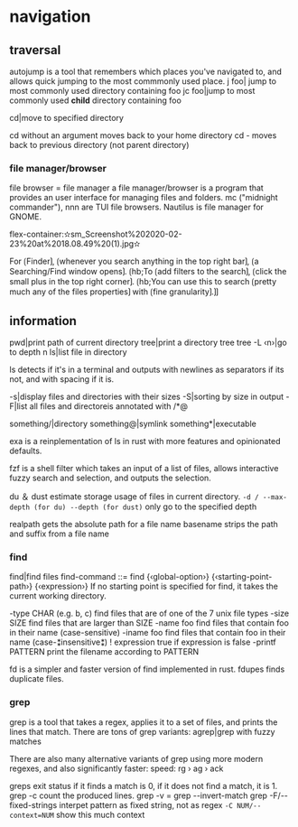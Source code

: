 
# navigation


## traversal

autojump is a tool that remembers which places you've navigated to, and allows quick jumping to the most commmonly used place.
j foo| jump to most commonly used directory containing foo
jc foo|jump to most commonly used **child** directory containing foo

cd|move to specified directory

cd without an argument moves back to your home directory
cd - moves back to previous directory (not parent directory)

### file manager/browser

file browser = file manager
a file manager/browser is a program that provides an user interface for managing files and folders.
mc ("midnight commander"), nnn are TUI file browsers.
Nautilus is file manager for GNOME.

flex-container:✫sm_Screenshot%202020-02-23%20at%2018.08.49%20(1).jpg✫

For ⟮Finder⟯, ⟮whenever you search anything in the top right bar⟯, ⟮a Searching/Find window opens⟯. ⟮hb;To ⟮add filters to the search⟯, ⟮click the small plus in the top right corner⟯. ⟮hb;You can use this to search ⟮pretty much any of the files properties⟯ with ⟮fine granularity⟯.⟯⟯ 

## information

pwd|print path of current directory
tree|print a directory tree
tree -L ‹n›|go to depth n
ls|list file in directory

ls detects if it's in a terminal and outputs with newlines as separators if its not, and with spacing if it is.

-s|display files and directories with their sizes
-S|sorting by size in output
-F|list all files and directoreis annotated with /*@

something/|directory
something@|symlink
something*|executable

exa is a reinplementation of ls in rust with more features and opinionated defaults.

fzf is a shell filter which takes an input of a list of files, allows interactive fuzzy search and selection, and outputs the selection.

du ＆ dust estimate storage usage of files in current directory.
`-d / --max-depth (for du) --depth (for dust)`   only go to the specified depth

realpath gets the absolute path for a file name
basename strips the path and suffix from a file name

### find

find|find files
find-command ::= find {‹global-option›} {‹starting-point-path›} {‹expression›}
If no starting point is specified for find, it takes the current working directory.

-type CHAR (e.g. b, c)   find files that are of one of the 7 unix file types 
-size SIZE   find files that are larger than SIZE
-name foo   find files that contain foo in their name (case-sensitive)
-iname foo   find files that contain foo in their name (case-⁑insensitive⁑)
! expression   true if expression is false 
-printf PATTERN   print the filename according to PATTERN

fd is a simpler and faster version of find implemented in rust.
fdupes finds duplicate files.

### grep

grep is a tool that takes a regex, applies it to a set of files, and prints the lines that match.
There are tons of grep variants:
agrep|grep with fuzzy matches

There are also many alternative variants of grep using more modern regexes, and also significantly faster:
speed: rg › ag › ack

greps exit status if it finds a match is 0, if it does not find a match, it is 1.
grep -c count the produced lines.
grep -v = grep --invert-match
grep -F/--fixed-strings interpet pattern as fixed string, not as regex
`-C NUM/--context=NUM`   show this much context